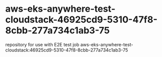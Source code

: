# aws-eks-anywhere-test-cloudstack-46925cd9-5310-47f8-8cbb-277a734c1ab3-75
repository for use with E2E test job aws-eks-anywhere-test-cloudstack:46925cd9-5310-47f8-8cbb-277a734c1ab3-75

